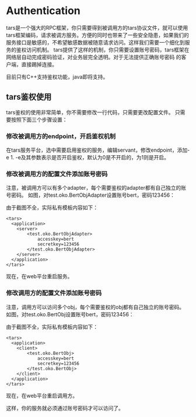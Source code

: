 # Authentication

tars是一个强大的RPC框架，你只需要得到被调用方的tars协议文件，就可以使用tars框架编码，请求被调方服务。方便的同时也带来了一些安全隐患，如果我们的服务接口是敏感的，不希望敏感数据被随意请求访问。这样我们需要一个细化到服务的鉴权访问机制。 tars提供了这样的机制，你只需要设置账号密码，tars框架在网络层自动完成密码验证，对业务层完全透明。对于无法提供正确账号密码 的客户端，直接踢掉连接。

目前只有C++支持鉴权功能，java即将支持。

## tars鉴权使用

tars鉴权的使用非常简单，你不需要修改一行代码，只需要更改配置文件。 只需要按照下面三个步骤设置：

### 修改被调用方的endpoint，开启鉴权机制

在tars服务平台，选中需要启用鉴权的服务，编辑servant，修改endpoint，添加-e 1. -e及其参数表示是否开启鉴权，默认为0是不开启的，为1则是开启。

### 修改被调用方的配置文件添加账号密码

注意，被调用方可以有多个adapter，每个需要鉴权的adapter都有自己独立的账号密码。 如图，对test.oko.BertObjAdapter设置账号bert，密码123456：

由于截图不全，实际私有模板内容如下：

```text
<tars>
  <application>
    <server>
        <test.oko.BertObjAdapter>
            accesskey=bert
            secretkey=123456
        </test.oko.BertObjAdapter>
    </server>
  </application>
</tars>
```

现在，在web平台重启服务。

### 修改调用方的配置文件添加账号密码

注意，调用方可以访问多个obj，每个需要鉴权的obj都有自己独立的账号密码。 如图，对test.oko.BertObj设置账号bert，密码123456：

由于截图不全，实际私有模板内容如下：

```text
<tars>
  <application>
    <client>
        <test.oko.BertObj>
            accesskey=bert
            secretkey=123456
        </test.oko.BertObj>
    </client>
  </application>
</tars>
```

现在，在web平台重启调用方。

这样，你的服务就必须通过账号密码才可以访问了。

